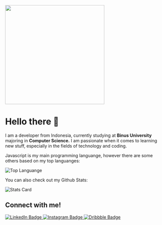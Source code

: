 <div id="header" align="left">
  <img src="https://media.giphy.com/media/qgQUggAC3Pfv687qPC/giphy.gif" width="320"/>
  <h1>Hello there 👋</h1>
  <p>I am a developer from Indonesia, currently studying at <b>Binus University</b> majoring in <b>Computer Science.</b> I am passionate when it comes to learning new stuff, especially in the fields of technology and coding.</p>
  <p>Javascript is my main programming languange, however there are some others based on my top languanges:</p>
  <img src="https://github-readme-stats-ervinsungkonos-projects.vercel.app/api/top-langs/?username=ervin-sungkono&layout=compact&hide=html,css,scss,blade&theme=react" alt="Top Languange"/>
  <p>You can also check out my Github Stats:</p>
  <img src="https://github-readme-stats-ervinsungkonos-projects.vercel.app/api/?username=ervin-sungkono&hide=prs&show_icons=true&theme=react" alt="Stats Card"/>
  <h2>Connect with me!</h2>
  <div id="badges">
    <a href="https://www.linkedin.com/in/ervin-cahyadinata-sungkono">
      <img src="https://img.shields.io/badge/LinkedIn-blue?style=for-the-badge&logo=linkedin&logoColor=white" alt="LinkedIn Badge"/>
    </a>
    <a href="https://www.instagram.com/ervin.cs_09">
      <img src="https://img.shields.io/badge/Instagram-blueviolet?style=for-the-badge&logo=instagram&logoColor=white" alt="Instagram Badge"/>
    </a>
    <a href="https://dribbble.com/ErvinCS">
      <img src="https://img.shields.io/badge/Dribbble-orange?style=for-the-badge&logo=dribbble&logoColor=white" alt="Dribbble Badge"/>
    </a>
  </div>
</div>
